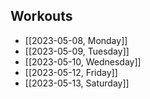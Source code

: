 ## Workouts
- [[2023-05-08, Monday]]
- [[2023-05-09, Tuesday]]
- [[2023-05-10, Wednesday]]
- [[2023-05-12, Friday]]
- [[2023-05-13, Saturday]]
